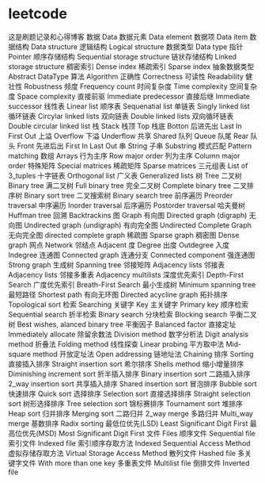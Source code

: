 # leetcode

这是刷题记录和心得博客
数据 Data
数据元素 Data element
数据项 Data item
数据结构 Data structure
逻辑结构 Logical structure
数据类型 Data type
指针 Pointer
顺序存储结构 Sequential storage structure
链状存储结构 Linked storage structure
稠密索引 Dense index
稀疏索引 Sparse index
抽象数据类型 Abstract DataType
算法 Algorithm
正确性 Correctness
可读性 Readability
健壮性 Robustness
频度 Frequency count
时间复杂度 Time complexity
空间复杂度 Space complexity
直接前驱 Immediate predecessor
直接后继 Immediate successor
线性表 Linear list
顺序表 Sequenatial list
单链表 Singly linked list
循环链表 Circylar linked lists
双向链表 Double linked lists
双向循环链表 Double circular linked list
栈 Stack
栈顶 Top
栈底 Botton
后进先出 Last In First Out
上溢 Overflow
下溢 Underflow
共享 Shared
队列 Queue
队尾 Rear
队头 Front
先进后出 First In Last Out
串 String
子串 Substring
模式匹配 Pattern matching
数组 Arrays
行为主序 Row major order
列为主序 Column major order
特殊矩阵 Special matrices
稀疏矩阵 Sparse matrices
三元组表 List of 3_tuples
十字链表 Orthogonal list
广义表 Generalized lists
树 Tree
二叉树 Binary tree
满二叉树 Full binary tree
完全二叉树 Complete binary tree
二叉排序树 Binary sort tree
二叉搜索树 Binary search tree
前序遍历 Preorder traversal
中序遍历 Inorder traversal
后序遍历 Postorder traversal
哈夫曼树 Huffman tree
回溯 Backtrackins
图 Graph
有向图 Directed graph (digraph)
无向图 Undirected graph (undigraph)
有向完全图 Undirected Complete Graph
无向完全图 directed complete graph
稀疏图 Sparse graph
稠密图 Dense graph
网点 Network
邻结点 Adjacent
度 Degree
出度 Outdegree
入度 Indegree
连通图 Connected graph
连通分支 Connected component
强连通图 Strong graph
生成树 Spanning tree
邻接矩阵 Adjacency lists
邻接表 Adjacency lists
邻接多重表 Adjacency multilists
深度优先索引 Depth-First Search
广度优先索引 Breath-First Search
最小生成树 Minimum spanning tree
最短路径 Shortest path
有向无环图 Directed acycline graph
拓扑排序 Topological sort
检索 Searching
关键字 Key
主关键字 Primary key
顺序检索 Sequential search
折半检索 Binary search
分块检索 Blocking search
平衡二叉树 Best wishes, alanced binary tree
平衡因子 Balanced factor
直接定址 Immediately allocate
除留余数法 Division method
数字分析法 Digit analysis method
折叠法 Folding method
线性探查 Linear probing
平方取中法 Mid-square method
开放定址法 Open addressing
链地址法 Chaining
排序 Sorting
直接插入排序 Straight insertion sort
希尔排序 Shells method
缩小增量排序 Diminishing increment sort
折半插入排序 Binary insertion sort
二路插入排序 2_way insertion sort
共享插入排序 Shared insertion sort
冒泡排序 Bubble sort
快速排序 Quick sort
选择排序 Selection sort
直接选择排序 Straight selection sort
树形选择排序 Tree selection sort
锦标赛排序 Tournament sort
堆排序 Heap sort
归并排序 Merging sort
二路归并 2_way merge
多路归并 Multi_way merge
基数排序 Radix sorting
最低位优先(LSD) Least Significant Digit First
最高位优先(MSD) Most Significant Digit First
文件 Files
顺序文件 Sequential file
索引文件 Indexed file
索引顺序存取方法 Indexed Sequential Access Method
虚拟存储存取方法 Virtual Storage Access Method
散列文件 Hashed file
多关键字文件 With more than one key
多重表文件 Multilist file
倒排文件 Inverted file
